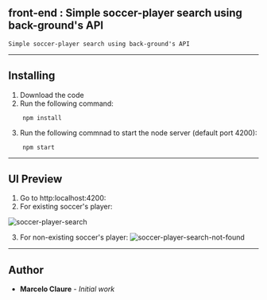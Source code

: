## front-end : Simple soccer-player search using back-ground's API
```
Simple soccer-player search using back-ground's API
```
---
## Installing

1. Download the code
2. Run the following command:
```
    npm install
```
3. Run the following commnad to start the node server (default port 4200):
```
    npm start
```
---
## UI Preview
1. Go to http:localhost:4200:
2. For existing soccer's player:

![soccer-player-search](https://user-images.githubusercontent.com/24611413/67205976-cf6fa300-f3de-11e9-96d3-34df697a878f.jpg)

3. For non-existing soccer's player:
![soccer-player-search-not-found](https://user-images.githubusercontent.com/24611413/67205999-d5fe1a80-f3de-11e9-969d-890af6f17fc2.jpg)

---
## Author

* **Marcelo Claure** - *Initial work*
